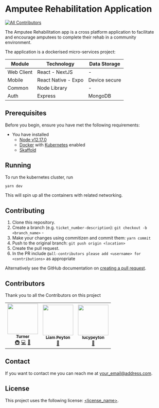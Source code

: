 # Amputee Rehabilitation Application
<!-- ALL-CONTRIBUTORS-BADGE:START - Do not remove or modify this section -->
[![All Contributors](https://img.shields.io/badge/all_contributors-3-orange.svg?style=flat-square)](#contributors-)
<!-- ALL-CONTRIBUTORS-BADGE:END -->

<!--- These are examples. See https://shields.io for others or to customize this set of shields. You might want to include dependencies, project status and licence info here --->

The Amputee Rehabilitation app is a cross platform application to facilitate and encourage amputees to complete their rehab in a community environment.

The application is a dockerised micro-services project:

| Module     | Technology          | Data Storage  |
| ---------- | ------------------- | ------------- |
| Web Client | React - NextJS      | -             |
| Mobile     | React Native - Expo | Device secure |
| Common     | Node Library        | -             |
| Auth       | Express             | MongoDB       |

## Prerequisites

Before you begin, ensure you have met the following requirements:

<!--- These are just example requirements. Add, duplicate or remove as required --->

- You have installed
  - [Node v12.17.0](https://nodejs.org/en/)
  - [Docker](https://www.docker.com/) with [Kubernetes](https://kubernetes.io/) enabled
  - [Skaffold](https://skaffold.dev/)

## Running

To run the kubernetes cluster, run

```bash
yarn dev
```

This will spin up all the containers with related networking.

## Contributing

<!--- If your README is long or you have some specific process or steps you want contributors to follow, consider creating a separate CONTRIBUTING.md file--->

1. Clone this repository.
2. Create a branch (e.g. `ticket_number-description`): `git checkout -b <branch_name>` -
3. Make your changes using commitizen and commit them: `yarn commit`
4. Push to the original branch: `git push origin <location>`
5. Create the pull request.
6. In the PR include `@all-contributors please add <username> for <contributions>` as appropriate

Alternatively see the GitHub documentation on [creating a pull request](https://help.github.com/en/github/collaborating-with-issues-and-pull-requests/creating-a-pull-request).

## Contributors

Thank you to all the Contributors on this project
<!-- ALL-CONTRIBUTORS-LIST:START - Do not remove or modify this section -->
<!-- prettier-ignore-start -->
<!-- markdownlint-disable -->
<table>
  <tr>
    <td align="center"><a href="https://github.com/adamjamesturner93"><img src="https://avatars3.githubusercontent.com/u/50718647?v=4" width="100px;" alt=""/><br /><sub><b>Turner</b></sub></a><br /><a href="#infra-adamjamesturner93" title="Infrastructure (Hosting, Build-Tools, etc)">🚇</a> <a href="https://github.com/Imperial-College-AND-Digital/amputee-rehab-app-monorepo/commits?author=adamjamesturner93" title="Code">💻</a> <a href="https://github.com/Imperial-College-AND-Digital/amputee-rehab-app-monorepo/commits?author=adamjamesturner93" title="Documentation">📖</a></td>
    <td align="center"><a href="https://engineering.uottawa.ca/eecs/people/peyton-liam"><img src="https://avatars2.githubusercontent.com/u/1271336?v=4" width="100px;" alt=""/><br /><sub><b>Liam Peyton</b></sub></a><br /><a href="https://github.com/Imperial-College-AND-Digital/amputee-rehab-app-monorepo/commits?author=lpeyton" title="Documentation">📖</a></td>
    <td align="center"><a href="https://github.com/lucypeyton"><img src="https://avatars2.githubusercontent.com/u/18162371?v=4" width="100px;" alt=""/><br /><sub><b>lucypeyton</b></sub></a><br /><a href="https://github.com/Imperial-College-AND-Digital/amputee-rehab-app-monorepo/commits?author=lucypeyton" title="Documentation">📖</a></td>
  </tr>
</table>

<!-- markdownlint-enable -->
<!-- prettier-ignore-end -->
<!-- ALL-CONTRIBUTORS-LIST:END -->

## Contact

If you want to contact me you can reach me at <your_email@address.com>.

## License

<!--- If you're not sure which open license to use see https://choosealicense.com/--->

This project uses the following license: [<license_name>](link).
